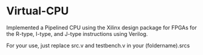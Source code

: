 # Virtual-CPU
Implemented a Pipelined CPU using the Xilinx design package for FPGAs for the R-type, I-type, and J-type instructions using Verilog.

For your use, just replace src.v and testbench.v in your (foldername).srcs
